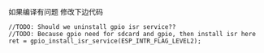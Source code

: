    如果编译有问题 修改下边代码
   
    //TODO: Should we uninstall gpio isr service??
    //TODO: Because gpio need for sdcard and gpio, then install isr here
    ret = gpio_install_isr_service(ESP_INTR_FLAG_LEVEL2);